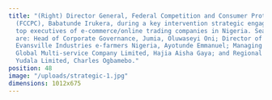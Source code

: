 ```yaml
---
title: "(Right) Director General, Federal Competition and Consumer Protection Commission
  (FCCPC), Babatunde Irukera, during a key intervention strategic engagement with
  top executives of e-commerce/online trading companies in Nigeria. Seated from left
  are: Head of Corporate Governance, Jumia, Oluwaseyi Oni; Director of Public Affairs,
  Evansville Industries e-farmers Nigeria, Ayotunde Emmanuel; Managing Director, A.K.G
  Global Multi-service Company Limited, Hajia Aisha Gaya; and Regional Sales Manager,
  Yudala Limited, Charles Ogbamebo."
position: 48
image: "/uploads/strategic-1.jpg"
dimensions: 1012x675
---
```


